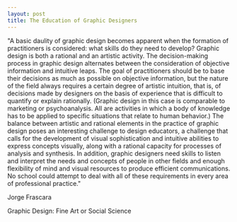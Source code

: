 ```yaml
---
layout: post
title: The Education of Graphic Designers
---
```

"A basic daulity of graphic design becomes apparent when the formation of practitioners is considered: what skills do they need to develop?  Graphic design is both a rational and an artistic activity.  The decision-making process in graphic design alternates between the consideration of objective information and intuitive leaps.  The goal of practitioners should be to base their decisions as much as possible on objective information, but the nature of the field always requires a certain degree of artistic intuition, that is, of decisions made by designers on the basis of experience that is difficult to quantify or explain rationally.  (Graphic design in this case is comparable to marketing or psychoanalysis.  All are activities in which a body of knowledge has to be applied to specific situations that relate to human behavior.)
The balance between artistic and rational elements in the practice of graphic design poses an interesting challenge to design educators, a challenge that calls for the development of visual sophistication and intuitive abilities to express concepts visually, along with a rational capacity for processes of analysis and synthesis.  In addition, graphic designers need skills to listen and interpret the needs and concepts of people in other fields and enough flexibility of mind and visual resources to produce efficient communications.
No school could attempt to deal with all of these requirements in every area of professional practice."

Jorge Frascara

Graphic Design: Fine Art or Social Science

